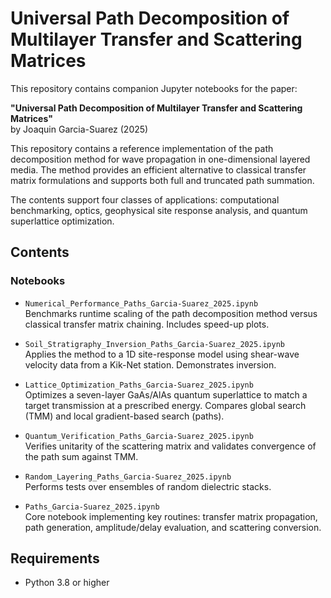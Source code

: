 # Universal Path Decomposition of Multilayer Transfer and Scattering Matrices

This repository contains companion Jupyter notebooks for the paper:

**"Universal Path Decomposition of Multilayer Transfer and Scattering Matrices"**  
by Joaquin Garcia-Suarez (2025)

This repository contains a reference implementation of the path decomposition method for wave propagation in one-dimensional layered media. The method provides an efficient alternative to classical transfer matrix formulations and supports both full and truncated path summation.

The contents support four classes of applications: computational benchmarking, optics, geophysical site response analysis, and quantum superlattice optimization.

## Contents

### Notebooks

- `Numerical_Performance_Paths_Garcia-Suarez_2025.ipynb`  
  Benchmarks runtime scaling of the path decomposition method versus classical transfer matrix chaining. Includes speed-up plots.

- `Soil_Stratigraphy_Inversion_Paths_Garcia-Suarez_2025.ipynb`  
  Applies the method to a 1D site-response model using shear-wave velocity data from a Kik-Net station. Demonstrates inversion.

- `Lattice_Optimization_Paths_Garcia-Suarez_2025.ipynb`  
  Optimizes a seven-layer GaAs/AlAs quantum superlattice to match a target transmission at a prescribed energy. Compares global search (TMM) and local gradient-based search (paths).

- `Quantum_Verification_Paths_Garcia-Suarez_2025.ipynb`  
  Verifies unitarity of the scattering matrix and validates convergence of the path sum against TMM.

- `Random_Layering_Paths_Garcia-Suarez_2025.ipynb`  
  Performs tests over ensembles of random dielectric stacks.

- `Paths_Garcia-Suarez_2025.ipynb`  
  Core notebook implementing key routines: transfer matrix propagation, path generation, amplitude/delay evaluation, and scattering conversion.

## Requirements

- Python 3.8 or higher  
